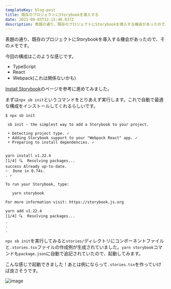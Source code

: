 ```yaml
---
templateKey: blog-post
title: 既存のプロジェクトにStorybookを導入する
date: 2021-09-03T12:15:40.837Z
description: 表題の通り、既存のプロジェクトにStorybookを導入する機会があったので、そのメモです。
---
```

表題の通り、既存のプロジェクトにStorybookを導入する機会があったので、そのメモです。

今回の構成はこのような感じです。
- TypeScript
- React
- Webpack(これは関係ないかも)

[Install Storybook](https://storybook.js.org/docs/react/get-started/install)のページを参考に進めてみました。

まずは`npx sb init`というコマンドをとりあえず実行します。これで自動で最適な構成をインストールしてくれるらしいです。

```
$ npx sb init

 sb init - the simplest way to add a Storybook to your project. 

 • Detecting project type. ✓
 • Adding Storybook support to your "Webpack React" app. ✓
 • Preparing to install dependencies. ✓


yarn install v1.22.4
[1/4] 🔍  Resolving packages...
success Already up-to-date.
✨  Done in 0.74s.
. ✓

To run your Storybook, type:

   yarn storybook 

For more information visit: https://storybook.js.org

yarn add v1.22.4
[1/4] 🔍  Resolving packages...
.
.
.
```

`npx sb init`を実行してみると`stories/`ディレクトリにコンポーネントファイルと`.stories.tsx`ファイルの作成例が生成されていました。`yarn storybook`コマンドも`package.json`に自動で追記されていたので、起動してみます。

こんな感じで起動できました！あとは例にならって`.stories.tsx`を作っていけば良さそうです。

![image](https://user-images.githubusercontent.com/1194571/132006526-4445820d-27ca-49b3-8587-12e9c2dacdd0.png)
